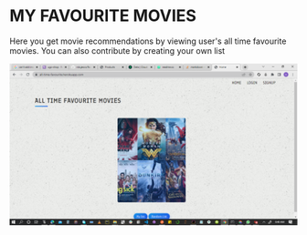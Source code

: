 # MY FAVOURITE MOVIES

Here you get movie recommendations by viewing user's all time favourite movies. You can also contribute by creating your own list

![home page](https://github.com/ndujesco/favourite-movies/blob/master/images/1.png?raw=true)
